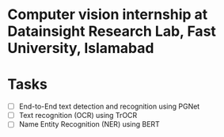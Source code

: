 # Computer vision internship at Datainsight Research Lab, Fast University, Islamabad

# Tasks
- [ ] End-to-End text detection and recognition using PGNet
- [ ] Text recognition (OCR) using TrOCR
- [ ] Name Entity Recognition (NER) using BERT
